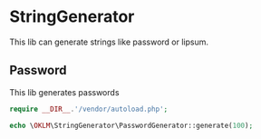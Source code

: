 # StringGenerator

This lib can generate strings like password or lipsum.

## Password

This lib generates passwords

```php
require __DIR__.'/vendor/autoload.php';

echo \OKLM\StringGenerator\PasswordGenerator::generate(100);
```


